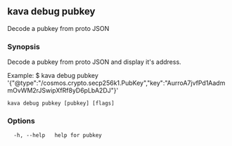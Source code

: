<!--
title: pubkey
-->
## kava debug pubkey

Decode a pubkey from proto JSON

### Synopsis

Decode a pubkey from proto JSON and display it's address.

Example:
$ kava debug pubkey '{"@type":"/cosmos.crypto.secp256k1.PubKey","key":"AurroA7jvfPd1AadmmOvWM2rJSwipXfRf8yD6pLbA2DJ"}'
			

```
kava debug pubkey [pubkey] [flags]
```

### Options

```
  -h, --help   help for pubkey
```

